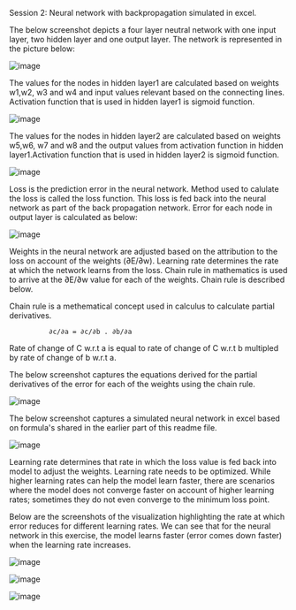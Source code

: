 Session 2: Neural network with backpropagation simulated in excel. 

The below screenshot depicts a four layer neutral network with one input layer, two hidden layer and one output layer. The network is represented in the picture below:

													
													
													
													
													
													
													
													
													
													
													
													
													
													
![image](https://user-images.githubusercontent.com/70435753/135507939-47a494d1-2318-486d-bfec-a1bfc565bc86.png)

The values for the nodes in hidden layer1 are calculated based on weights w1,w2, w3 and w4 and input values relevant based on the connecting lines. Activation function that is used in hidden layer1 is sigmoid function. 

			
![image](https://user-images.githubusercontent.com/70435753/135509163-b368ce6e-12cf-467c-8adf-8815858427aa.png)


The values for the nodes in hidden layer2 are calculated based on weights w5,w6, w7 and w8 and the output values from activation function in hidden layer1.Activation function that is used in hidden layer2 is sigmoid function. 

		
![image](https://user-images.githubusercontent.com/70435753/135509261-9e11c0e5-aa01-4408-ae87-7eb17f1b13e0.png)
		

Loss is the prediction error in the neural network.  Method used to calulate the loss is called the loss function. This loss is fed back into the neural network as part of the back propagation network. Error for each node in output layer is calculated as below:

![image](https://user-images.githubusercontent.com/70435753/135509478-0a2e796e-4458-4154-ab67-43ef9764e870.png)
													
													
Weights in the neural network are adjusted based on the attribution to the loss on account of the weights (∂E/∂w). Learning rate determines the rate at which the network learns from the loss. Chain rule in mathematics is used to arrive at the ∂E/∂w value for each of the weights. Chain rule is described below.

Chain rule is a methematical concept used in calculus to calculate partial derivatives. 

              ∂c/∂a = ∂c/∂b . ∂b/∂a

Rate of change of C w.r.t a is equal to rate of change of C w.r.t b multipled by rate of change of b w.r.t a.


The below screenshot captures the equations derived for the partial derivatives of the error for each of the weights using the chain rule. 

![image](https://user-images.githubusercontent.com/70435753/135511238-9ad81e7f-65c0-4143-82d3-8bae41f2e6b1.png)

													
													
The below screenshot captures a simulated neural network in excel based on formula's shared in the earlier part of this readme file. 

![image](https://user-images.githubusercontent.com/70435753/135511743-c2e6949b-854c-433f-b2e7-010e57050665.png)


Learning rate determines that rate in which the loss value is fed back into model to adjust the weights. Learning rate needs to be optimized. While higher learning rates can help the model learn faster, there are scenarios where the model does not converge faster on account of higher learning rates; sometimes they do not even converge to the minimum loss point. 

Below are the screenshots of the visualization highlighting the rate at which error reduces for different learning rates. We can see that for the neural network in this exercise, the model learns faster (error comes down faster) when the learning rate increases. 
																														
![image](https://user-images.githubusercontent.com/70435753/135512518-35440041-6c99-4d3d-94af-542d749501a1.png)
												

![image](https://user-images.githubusercontent.com/70435753/135512614-b46906b2-85ca-4452-8761-f58092520ddd.png)
													
									
![image](https://user-images.githubusercontent.com/70435753/135513537-30cf38c0-9e79-4bce-aa68-9cf17caea403.png)
												
													
													







